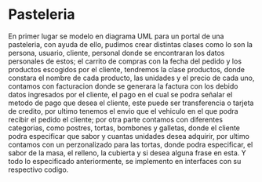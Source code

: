 # Pasteleria

En primer lugar se modelo en diagrama UML para un portal de una pasteleria, con ayuda de ello, pudimos crear distintas clases como lo son la persona, usuario, cliente, personal donde se encontraran los datos personales de estos; el carrito de compras con la fecha del pedido y los productos escogidos por el cliente, tendremos la clase productos, donde constara el nombre de cada producto, las unidades y el precio de cada uno, contamos con facturacion donde se generara la factura con los debido datos ingresados por el cliente, el pago en el cual se podra señalar el metodo de pago que desea el cliente, este puede ser transferencia o tarjeta de credito, por ultimo tenemos el envio que el vehiculo en el que podra recibir el pedido el cliente; por otra parte contamos con diferentes categorias, como postres, tortas, bombones y galletas, donde el cliente podra especificar que sabor y cuantas unidades desea adquirir, por ultimo contamos con un perzonalizado para las tortas, donde podra especificar, el sabor de la masa, el relleno, la cubierta y si desea alguna frase en esta.
Y todo lo especificado anteriormente, se implemento en interfaces con su respectivo codigo.
